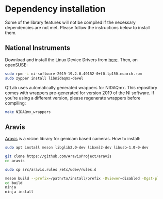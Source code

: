 # Dependency installation

Some of the library features will not be compiled if the necessary dependencies
are not met. Please follow the instructions below to install them.

## National Instruments
Download and install the Linux Device Drivers from [here][ni-linux]. Then, on
openSUSE:
```bash
sudo rpm -i ni-software-2019-19.2.0.49152-0+f0.lp150.noarch.rpm
sudo zypper install libnidaqmx-devel
```
QtLab uses automatically generated wrappers for NIDAQmx. This repository comes
with wrappers pre-generated for version 2019 of the NI software. If you're using
a different version, please regenerate wrappers before compiling:
```bash
make NIDAQmx_wrappers
```

## Aravis

[Aravis][aravis] is a vision library for genicam based cameras. How to install:

```bash
sudo apt install meson libglib2.0-dev libxml2-dev libusb-1.0-0-dev

git clone https://github.com/AravisProject/aravis
cd aravis

sudo cp src/aravis.rules /etc/udev/rules.d

meson build --prefix=/path/to/install/prefix -Dviewer=disabled -Dgst-plugin=disabled -Ddocumentation=disabled -Dintrospection=disabled
cd build
ninja
ninja install
```

[ni-linux]: https://www.ni.com/en-us/support/downloads/drivers/download.ni-linux-device-drivers.html
[aravis]: https://github.com/AravisProject/aravis
